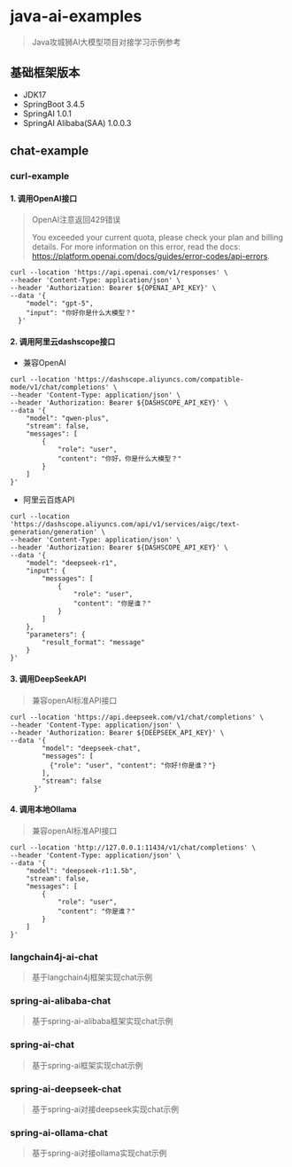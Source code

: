 # java-ai-examples

> Java攻城狮AI大模型项目对接学习示例参考

## 基础框架版本

- JDK17
- SpringBoot 3.4.5
- SpringAI 1.0.1
- SpringAI Alibaba(SAA) 1.0.0.3

## chat-example

### curl-example
#### 1. 调用OpenAI接口
> OpenAI注意返回429错误
> 
> You exceeded your current quota, please check your plan and billing details. For more information on this error, read the docs: https://platform.openai.com/docs/guides/error-codes/api-errors.
```shell
curl --location 'https://api.openai.com/v1/responses' \
--header 'Content-Type: application/json' \
--header 'Authorization: Bearer ${OPENAI_API_KEY}' \
--data '{
    "model": "gpt-5",
    "input": "你好你是什么大模型？"
  }'
```
#### 2. 调用阿里云dashscope接口
- 兼容OpenAI
```shell
curl --location 'https://dashscope.aliyuncs.com/compatible-mode/v1/chat/completions' \
--header 'Content-Type: application/json' \
--header 'Authorization: Bearer ${DASHSCOPE_API_KEY}' \
--data '{
    "model": "qwen-plus",
    "stream": false,
    "messages": [
        {
            "role": "user", 
            "content": "你好，你是什么大模型？"
        }
    ]
}'
```
- 阿里云百炼API
```shell
curl --location 'https://dashscope.aliyuncs.com/api/v1/services/aigc/text-generation/generation' \
--header 'Content-Type: application/json' \
--header 'Authorization: Bearer ${DASHSCOPE_API_KEY}' \
--data '{
    "model": "deepseek-r1",
    "input": {
        "messages": [
            {
                "role": "user",
                "content": "你是谁？"
            }
        ]
    },
    "parameters": {
        "result_format": "message"
    }
}'
```
#### 3. 调用DeepSeekAPI
> 兼容openAI标准API接口
```shell
curl --location 'https://api.deepseek.com/v1/chat/completions' \
--header 'Content-Type: application/json' \
--header 'Authorization: Bearer ${DEEPSEEK_API_KEY}' \
--data '{
        "model": "deepseek-chat",
        "messages": [
          {"role": "user", "content": "你好!你是谁？"}
        ],
        "stream": false
      }'
```

#### 4. 调用本地Ollama
> 兼容openAI标准API接口
```shell
curl --location 'http://127.0.0.1:11434/v1/chat/completions' \
--header 'Content-Type: application/json' \
--data '{
    "model": "deepseek-r1:1.5b",
    "stream": false,
    "messages": [
        {
            "role": "user", 
            "content": "你是谁？"
        }
    ]
}'
```
### langchain4j-ai-chat

> 基于langchain4j框架实现chat示例

### spring-ai-alibaba-chat

> 基于spring-ai-alibaba框架实现chat示例

### spring-ai-chat

> 基于spring-ai框架实现chat示例

### spring-ai-deepseek-chat

> 基于spring-ai对接deepseek实现chat示例

### spring-ai-ollama-chat

> 基于spring-ai对接ollama实现chat示例
